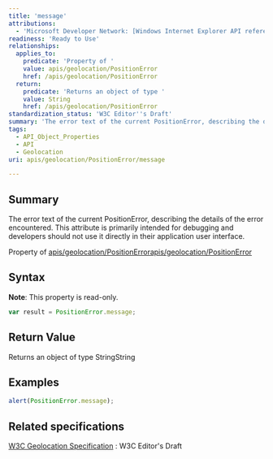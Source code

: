 ```yaml
---
title: 'message'
attributions:
  - 'Microsoft Developer Network: [Windows Internet Explorer API reference Article](http://msdn.microsoft.com/en-us/library/ie/hh828809%28v=vs.85%29.aspx)'
readiness: 'Ready to Use'
relationships:
  applies_to:
    predicate: 'Property of '
    value: apis/geolocation/PositionError
    href: /apis/geolocation/PositionError
  return:
    predicate: 'Returns an object of type '
    value: String
    href: /apis/geolocation/PositionError
standardization_status: 'W3C Editor''s Draft'
summary: 'The error text of the current PositionError, describing the details of the error encountered. This attribute is primarily intended for debugging and developers should not use it directly in their application user interface.'
tags:
  - API_Object_Properties
  - API
  - Geolocation
uri: apis/geolocation/PositionError/message

---
```

## Summary

The error text of the current PositionError, describing the details of the error encountered. This attribute is primarily intended for debugging and developers should not use it directly in their application user interface.

Property of [apis/geolocation/PositionError](/apis/geolocation/PositionError)[apis/geolocation/PositionError](/apis/geolocation/PositionError)

## Syntax

**Note**: This property is read-only.

``` js
var result = PositionError.message;
```

## Return Value

Returns an object of type StringString

## Examples

``` js
alert(PositionError.message);
```

## Related specifications

[W3C Geolocation Specification](http://dev.w3.org/geo/api/spec-source.html)
:   W3C Editor's Draft
